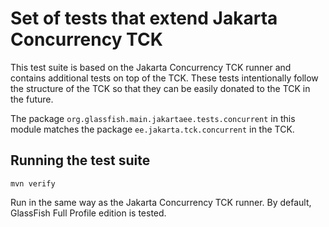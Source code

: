 # Set of tests that extend Jakarta Concurrency TCK

This test suite is based on the Jakarta Concurrency TCK runner and contains additional tests on top of the TCK. These tests intentionally follow the structure of the TCK so that they can be easily donated to the TCK in the future.

The package `org.glassfish.main.jakartaee.tests.concurrent` in this module matches the package `ee.jakarta.tck.concurrent` in the TCK.

## Running the test suite

```
mvn verify
```

Run in the same way as the Jakarta Concurrency TCK runner. By default, GlassFish Full Profile edition is tested.
